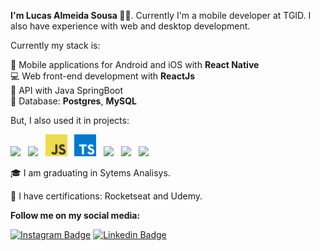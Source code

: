 


**I'm Lucas Almeida Sousa 👨‍🚀**. Currently I'm a mobile developer at TGID.
I also have experience with web and desktop development.

Currently my stack is: 

:iphone: Mobile applications for Android and iOS with **React Native** <br/> 
:computer: Web front-end development with **ReactJs** <br/>
:satellite: API with Java SpringBoot <br/>
:floppy_disk: Database: **Postgres**, **MySQL** <br/>

But, I also used it in projects: 

<p>
<img src="https://image.flaticon.com/icons/png/512/226/226770.png" height="35px"/>
&nbsp;
<img src="https://www.freepnglogos.com/uploads/apple-logo-png/apple-logo-icon-transparent-png-svg-vector-3.png" height="35px"/>  
&nbsp;  
<img src="https://raw.githubusercontent.com/github/explore/80688e429a7d4ef2fca1e82350fe8e3517d3494d/topics/javascript/javascript.png" height="35px"/>
&nbsp;  
<img src="https://raw.githubusercontent.com/github/explore/80688e429a7d4ef2fca1e82350fe8e3517d3494d/topics/typescript/typescript.png" height="35px"/>
&nbsp;
<img src="https://appmasters.io/static/react-47ce6e77f039020ee2e76a10c1e988e9.png" height="35px"/> 
&nbsp;
<img src="https://www.mysql.com/common/logos/logo-mysql-170x115.png" height="35px"/>
&nbsp;  
<img src="https://img1.gratispng.com/20180415/pjw/kisspng-adobe-xd-user-interface-design-computer-icons-adob-adobe-5ad2fa7cce9f02.2569342615237761248463.jpg" height="35px" />    
</p>

:mortar_board: I am graduating in Sytems Analisys.

:memo: I have certifications: Rocketseat and Udemy.

**Follow me on my social media:**
              
[![Instagram Badge](https://img.shields.io/badge/-Instagram-6633cc?style=flat-square&labelColor=6633cc&logo=instagram&logoColor=white&link=https://www.https:/www.instagram.com/lllusca1/)](https:/www.instagram.com/lllusca1/) 
[![Linkedin Badge](https://img.shields.io/badge/-Linkedin-6633cc?style=flat-square&logo=Linkedin&logoColor=white&link=https://www.https:/www.linkedin.com/in/lucasalmeidasousa/)](https:/www.https://www.linkedin.com/in/lucasalmeidasousa/) 
